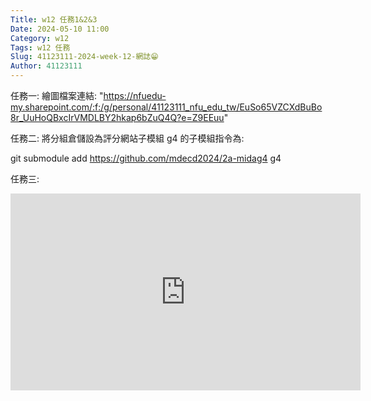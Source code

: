 ```yaml
---
Title: w12 任務1&2&3
Date: 2024-05-10 11:00
Category: w12
Tags: w12 任務
Slug: 41123111-2024-week-12-網誌😁
Author: 41123111
---
```

任務一:
繪圖檔案連結:
"https://nfuedu-my.sharepoint.com/:f:/g/personal/41123111_nfu_edu_tw/EuSo65VZCXdBuBo8r_UuHoQBxcIrVMDLBY2hkap6bZuQ4Q?e=Z9EEuu"

任務二:
將分組倉儲設為評分網站子模組
g4 的子模組指令為:

git submodule add https://github.com/mdecd2024/2a-midag4 g4

任務三:
<iframe width="560" height="315" src="https://www.youtube.com/embed/5kPKnJGiilk?si=96_nVHSMRtoJz6op" title="YouTube video player" frameborder="0" allow="accelerometer; autoplay; clipboard-write; encrypted-media; gyroscope; picture-in-picture; web-share" referrerpolicy="strict-origin-when-cross-origin" allowfullscreen></iframe>